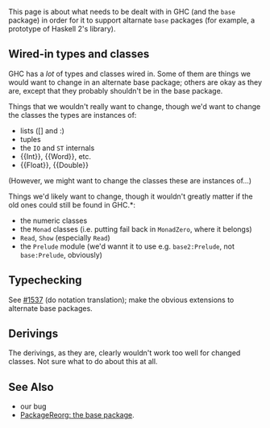 
This page is about what needs to be dealt with in GHC (and the `base` package) in order for it to support altarnate `base` packages (for example, a prototype of Haskell 2's library).

## Wired-in types and classes


GHC has a *lot* of types and classes wired in. Some of them are things we would want to change in an alternate base package; others are okay as they are, except that they probably shouldn't be in the base package.


Things that we wouldn't really want to change, though we'd want to change the classes the types are instances of:

- lists (\[\] and :)
- tuples
- the `IO` and `ST` internals
- {{Int}}, {{Word}}, etc.
- {{Float}}, {{Double}}


(However, we might want to change the classes these are instances of...)


Things we'd likely want to change, though it wouldn't greatly matter if the old ones could still be found in GHC.\*:

- the numeric classes
- the `Monad` classes (i.e. putting fail back in `MonadZero`, where it belongs)
- `Read`, `Show` (especially `Read`)
- the `Prelude` module (we'd wannt it to use e.g. `base2:Prelude`, not `base:Prelude`, obviously)

## Typechecking


See [\#1537](https://gitlab.haskell.org//ghc/ghc/issues/1537) (do notation translation); make the obvious extensions to alternate base packages.

## Derivings


The derivings, as they are, clearly wouldn't work too well for changed classes. Not sure what to do about this at all.

## See Also

- our bug
- [PackageReorg: the base package](package-reorg#the-base-package).

